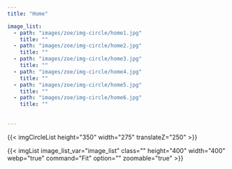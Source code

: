 ```yaml
---
title: "Home"

image_list:
  - path: "images/zoe/img-circle/home1.jpg"
    title: ""
  - path: "images/zoe/img-circle/home2.jpg"
    title: ""
  - path: "images/zoe/img-circle/home3.jpg"
    title: ""
  - path: "images/zoe/img-circle/home4.jpg"
    title: ""
  - path: "images/zoe/img-circle/home5.jpg"
    title: ""
  - path: "images/zoe/img-circle/home6.jpg"
    title: ""
 
    
---
```


{{< imgCircleList   height="350" width="275"  translateZ="250"   >}}

<div class="row items-center justify-center home-circle-img-flat-list ">
    <div class="md:col-5 lg:col-5 mb-8 mt-8">
    {{< imgList image_list_var="image_list" class="" height="400" width="400" webp="true" command="Fit" option="" zoomable="true" >}}
    </div>
</div>
